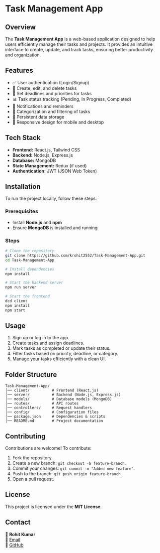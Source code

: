 # Task Management App

## Overview
The **Task Management App** is a web-based application designed to help users efficiently manage their tasks and projects. It provides an intuitive interface to create, update, and track tasks, ensuring better productivity and organization.

## Features
- ✅ User authentication (Login/Signup)
- 📌 Create, edit, and delete tasks
- 📆 Set deadlines and priorities for tasks
- 📊 Task status tracking (Pending, In Progress, Completed)
- 🔔 Notifications and reminders
- 📁 Categorization and filtering of tasks
- 💾 Persistent data storage
- 📱 Responsive design for mobile and desktop

## Tech Stack
- **Frontend:** React.js, Tailwind CSS
- **Backend:** Node.js, Express.js
- **Database:** MongoDB
- **State Management:** Redux (if used)
- **Authentication:** JWT (JSON Web Token)

## Installation
To run the project locally, follow these steps:

### Prerequisites
- Install **Node.js** and **npm**
- Ensure **MongoDB** is installed and running

### Steps
```sh
# Clone the repository
git clone https://github.com/krohit2552/Task-Management-App.git
cd Task-Management-App

# Install dependencies
npm install

# Start the backend server
npm run server

# Start the frontend
dcd client
npm install
npm start
```

## Usage
1. Sign up or log in to the app.
2. Create tasks and assign deadlines.
3. Mark tasks as completed or update their status.
4. Filter tasks based on priority, deadline, or category.
5. Manage your tasks efficiently with a clean UI.

## Folder Structure
```
Task-Management-App/
│── client/          # Frontend (React.js)
│── server/          # Backend (Node.js, Express.js)
│── models/          # Database models (MongoDB)
│── routes/          # API routes
│── controllers/     # Request handlers
│── config/          # Configuration files
│── package.json     # Dependencies & scripts
│── README.md        # Project documentation
```

## Contributing
Contributions are welcome! To contribute:
1. Fork the repository.
2. Create a new branch: `git checkout -b feature-branch`.
3. Commit your changes: `git commit -m "Added new feature"`.
4. Push to the branch: `git push origin feature-branch`.
5. Open a pull request.

## License
This project is licensed under the **MIT License**.

## Contact
👤 **Rohit Kumar**  
📧 [Email](mailto:kumarrohit2551997@gmail.com)  
🔗 [GitHub](https://github.com/krohit2552)  

